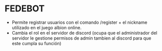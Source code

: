 # FEDEBOT

 * Permite registrar usuarios con el comando /register + el nickname utilizado en el juego albion online.
 * Cambia el rol en el servidor de discord (ocupa que el administrador del servidor le gestione permisos de admin tambien al discord para que este cumpla su función)

